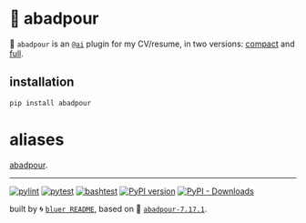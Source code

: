 # 📜 abadpour

📜 `abadpour` is an [`@ai`](https://github.com/kamangir/bluer-ai) plugin for my CV/resume, in two versions: [compact](./pdf/arash-abadpour-resume.pdf) and [full](./pdf/arash-abadpour-resume-full.pdf).

## installation

```bash
pip install abadpour
```

# aliases

[abadpour](./abadpour/docs/abadpour.md).

---


[![pylint](https://github.com/kamangir/abadpour/actions/workflows/pylint.yml/badge.svg)](https://github.com/kamangir/abadpour/actions/workflows/pylint.yml) [![pytest](https://github.com/kamangir/abadpour/actions/workflows/pytest.yml/badge.svg)](https://github.com/kamangir/abadpour/actions/workflows/pytest.yml) [![bashtest](https://github.com/kamangir/abadpour/actions/workflows/bashtest.yml/badge.svg)](https://github.com/kamangir/abadpour/actions/workflows/bashtest.yml) [![PyPI version](https://img.shields.io/pypi/v/abadpour.svg)](https://pypi.org/project/abadpour/) [![PyPI - Downloads](https://img.shields.io/pypi/dd/abadpour)](https://pypistats.org/packages/abadpour)

built by 🌀 [`bluer README`](https://github.com/kamangir/bluer-objects/tree/main/bluer_objects/README), based on 📜 [`abadpour-7.17.1`](https://github.com/kamangir/abadpour).

